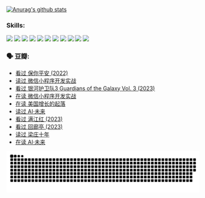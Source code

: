 
[![Anurag's github stats](https://github-readme-stats.vercel.app/api?username=w940853815)](https://github.com/anuraghazra/github-readme-stats)

### Skills:

<code><img height="32" src="https://cdn.jsdelivr.net/npm/simple-icons@v5/icons/python.svg"></code>
<code><img height="32" src="https://cdn.jsdelivr.net/npm/simple-icons@v5/icons/javascript.svg"></code>
<code><img height="32" src="https://cdn.jsdelivr.net/npm/simple-icons@v5/icons/django.svg"></code>
<code><img height="32" src="https://cdn.jsdelivr.net/npm/simple-icons@v5/icons/flask.svg"></code>
<code><img height="32" src="https://cdn.jsdelivr.net/npm/simple-icons@v5/icons/vuetify.svg"></code>
<code><img height="32" src="https://cdn.jsdelivr.net/npm/simple-icons@v5/icons/git.svg"></code>
<code><img height="32" src="https://cdn.jsdelivr.net/npm/simple-icons@v5/icons/docker.svg"></code>
<code><img height="32" src="https://cdn.jsdelivr.net/npm/simple-icons@v5/icons/postgresql.svg"></code>
<code><img height="32" src="https://cdn.jsdelivr.net/npm/simple-icons@v5/icons/elasticsearch.svg"></code>
<code><img height="32" src="https://cdn.jsdelivr.net/npm/simple-icons@v5/icons/macos.svg"></code>
<code><img height="32" src="https://cdn.jsdelivr.net/npm/simple-icons@v5/icons/linux.svg"></code>

### 🗣 豆瓣:

<!-- DOUBAN-ACTIVITIES:START -->
- [看过 保你平安‎ (2022)](https://www.douban.com/people/136069238/status/4239139510/?_i=84275111)
- [读过 微信小程序开发实战](https://www.douban.com/people/136069238/status/4237321528/?_i=84275111)
- [看过 银河护卫队3 Guardians of the Galaxy Vol. 3‎ (2023)](https://www.douban.com/people/136069238/status/4236631849/?_i=84275111)
- [在读 微信小程序开发实战](https://www.douban.com/people/136069238/status/4230177692/?_i=84275111)
- [在读 美国增长的起落](https://www.douban.com/people/136069238/status/4220055912/?_i=84275111)
- [读过 AI·未来](https://www.douban.com/people/136069238/status/4220054171/?_i=84275111)
- [看过 满江红‎ (2023)](https://www.douban.com/people/136069238/status/4219146433/?_i=84275111)
- [看过 回廊亭‎ (2023)](https://www.douban.com/people/136069238/status/4215992758/?_i=84275111)
- [读过 梁庄十年](https://www.douban.com/people/136069238/status/4206664969/?_i=84275111)
- [在读 AI·未来](https://www.douban.com/people/136069238/status/4206653520/?_i=84275111)
<!-- DOUBAN-ACTIVITIES:END -->


![Snake animation](https://raw.githubusercontent.com/w940853815/w940853815/output/github-contribution-grid-snake.svg)

<!--
**w940853815/w940853815** is a ✨ _special_ ✨ repository because its `README.md` (this file) appears on your GitHub profile.

Here are some ideas to get you started:

- 🔭 I’m currently working on ...
- 🌱 I’m currently learning ...
- 👯 I’m looking to collaborate on ...
- 🤔 I’m looking for help with ...
- 💬 Ask me about ...
- 📫 How to reach me: ...
- 😄 Pronouns: ...
- ⚡ Fun fact: ...
-->
